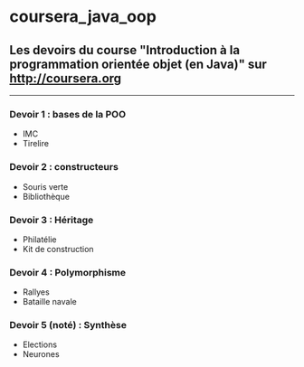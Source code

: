 # coursera_java_oop

## Les devoirs du course "Introduction à la programmation orientée objet (en Java)" sur http://coursera.org

---

### Devoir 1 : bases de la POO 
- IMC
- Tirelire

### Devoir 2 : constructeurs 
- Souris verte
- Bibliothèque

### Devoir 3 : Héritage 
- Philatélie
- Kit de construction

### Devoir 4 : Polymorphisme
- Rallyes
- Bataille navale

### Devoir 5 (noté) : Synthèse 
- Elections
- Neurones